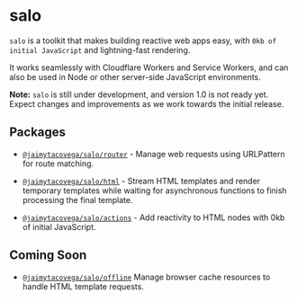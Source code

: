 # salo

`salo` is a toolkit that makes building reactive web apps easy, with `0kb of initial JavaScript` and lightning-fast rendering.

It works seamlessly with Cloudflare Workers and Service Workers, and can also be used in Node or other server-side JavaScript environments.

**Note:** `salo` is still under development, and version 1.0 is not ready yet. Expect changes and improvements as we work towards the initial release.

## Packages

- [`@jaimytacovega/salo/router`](./src/router.js) - Manage web requests using URLPattern for route matching.
  
- [`@jaimytacovega/salo/html`](./src/html.js) - Stream HTML templates and render temporary templates while waiting for asynchronous functions to finish processing the final template.

- [`@jaimytacovega/salo/actions`](./src/actions.js) - Add reactivity to HTML nodes with 0kb of initial JavaScript.

## Coming Soon

- [`@jaimytacovega/salo/offline`](./src/offline.js) Manage browser cache resources to handle HTML template requests.